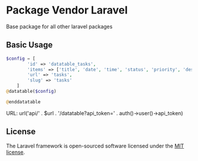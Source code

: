 # Package Vendor Laravel

Base package for all other laravel packages

## Basic Usage
```PHP
$config = [
        'id' => 'datatable_tasks',
        'items' => ['title', 'date', 'time', 'status', 'priority', 'destinateds', 'responsibles'],
        'url' => 'tasks',
        'slug' => 'tasks'
    ]
@datatable($config)

@enddatatable
```
URL:  url('api/' . $url . '/datatable?api_token=' . auth()->user()->api_token)

## License

The Laravel framework is open-sourced software licensed under the [MIT license](https://opensource.org/licenses/MIT).
